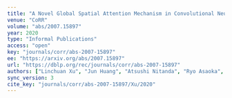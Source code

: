 ```yaml
---
title: "A Novel Global Spatial Attention Mechanism in Convolutional Neural Network for Medical Image Classification."
venue: "CoRR"
volume: "abs/2007.15897"
year: 2020
type: "Informal Publications"
access: "open"
key: "journals/corr/abs-2007-15897"
ee: "https://arxiv.org/abs/2007.15897"
url: "https://dblp.org/rec/journals/corr/abs-2007-15897"
authors: ["Linchuan Xu", "Jun Huang", "Atsushi Nitanda", "Ryo Asaoka", "Kenji Yamanishi"]
sync_version: 3
cite_key: "journals/corr/abs-2007-15897/Xu/2020"
---
```

